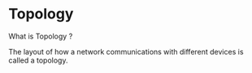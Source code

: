 # Topology

What is Topology ?

The layout of how a network communications with different devices is called a topology.

